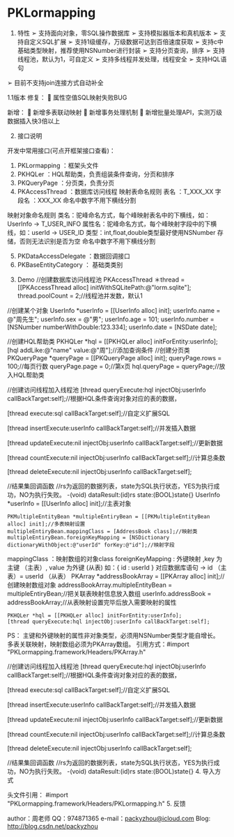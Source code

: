 # PKLormapping
1.	特性
➢	支持面向对象，零SQL操作数据库
➢	支持模拟器版本和真机版本
➢	支持自定义SQL扩展
➢	支持1级缓存，万级数据可达到百倍速度获取
➢	支持c中基础类型映射，推荐使用NSNumber进行封装
➢	支持分页查询，排序
➢	支持线程池，默认为1，可自定义
➢	支持多线程并发处理，线程安全
➢	支持HQL语句

➢	目前不支持join连接方式自动补全

1.1版本
修复：
	属性空值SQL映射失败BUG

新增：
	新增多表联动映射
	新增事务处理机制
	新增批量处理API，实测万级数据插入快3倍以上



















2.	接口说明
 
开发中常用接口(可点开框架接口查看)：

1)	PKLormapping ：框架头文件
2)	PKHQLer ：HQL帮助类，负责组装条件查询，分页和排序
3)	PKQueryPage ：分页类，负责分页
4)	PKAccessThread ：数据库访问线程
映射表命名规则
表名 ：T_XXX_XX
字段名 ：XXX_XX
命名中数字不用下横线分割

映射对象命名规则
类名：驼峰命名方式，每个峰映射表名中的下横线，如：UserInfo -> T_USER_INFO
属性名：驼峰命名方式，每个峰映射字段中的下横线，如：userId -> USER_ID
类型：int,float,double类型最好使用NSNumber 存储，否则无法识别是否为空 命名中数字不用下横线分割

5)	PKDataAccessDelegate ：数据回调接口
6)	PKBaseEntityCategory ： 基础类类别

3.	Demo
//创建数据库访问线程池
PKAccessThread ＊thread = [[PKAccessThread alloc] initWithSQLitePath:@"lorm.sqlite"];
thread.poolCount = 2;//线程池并发数，默认1

//创建某个对象
    UserInfo *userInfo = [[UserInfo alloc] init];
    userInfo.name = @"周先生";
    userInfo.sex = @"男";
    userInfo.age = 101;
    userInfo.number = [NSNumber numberWithDouble:123.334];
    userInfo.date = [NSDate date];

//创建HQL帮助类
    PKHQLer *hql = [[PKHQLer alloc] initForEntity:userInfo];
[hql addLike:@"name" value:@"周"];//添加查询条件
//创建分页类
    PKQueryPage *queryPage = [[PKQueryPage alloc] init];
    queryPage.rows = 100;//每页行数
    queryPage.page = 0;//第x页
hql.queryPage = queryPage;//放入HQL帮助类

//创建访问线程加入线程池
[thread queryExecute:hql injectObj:userInfo callBackTarget:self];//根据HQL条件查询对象对应的表的数据，

[thread execute:sql callBackTarget:self];//自定义扩展SQL

[thread insertExecute:userInfo callBackTarget:self];//并发插入数据

[thread updateExecute:nil injectObj:userInfo callBackTarget:self];//更新数据

[thread countExecute:nil injectObj:userInfo callBackTarget:self];//计算总条数

[thread deleteExecute:nil injectObj:userInfo callBackTarget:self];

//结果集回调函数
//rs为返回的数据列表，state为SQL执行状态，YES为执行成功，NO为执行失败。
-(void) dataResult:(id)rs state:(BOOL)state{}
UserInfo *userInfo = [[UserInfo alloc] init];//主表对象
    
    PKMultipleEntityBean *multipleEntiryBean = [[PKMultipleEntityBean alloc] init];//多表映射设置
    multipleEntiryBean.mappingClass = [AddressBook class];//映射类
    multipleEntiryBean.foreignKeyMapping = [NSDictionary dictionaryWithObject:@"userId" forKey:@"id"];//映射字段
 mappingClass ：映射数组的对象class
 foreignKeyMapping : 外键映射 ,key 为主键 （主表）, value 为外键 (从表)
 如：{ id : userId } 对应数据库语句 -> id （主表）=  userId （从表）
    PKArray *addressBookArray = [[PKArray alloc] init];//创建映射数组对象
    addressBookArray.multipleEntityBean = multipleEntiryBean;//把关联表映射信息放入数组
    userInfo.addressBook = addressBookArray;//从表映射设置完毕后放入需要映射的属性
    
    PKHQLer *hql = [[PKHQLer alloc] initForEntity:userInfo];
    [thread queryExecute:hql injectObj:userInfo callBackTarget:self];

PS：
主键和外键映射的属性非对象类型，必须用NSNumber类型才能自增长。
多表关联映射，映射数组必须为PKArray数组。
引用方式：#import "PKLormapping.framework/Headers/PKArray.h"


//创建访问线程加入线程池
[thread queryExecute:hql injectObj:userInfo callBackTarget:self];//根据HQL条件查询对象对应的表的数据，

[thread execute:sql callBackTarget:self];//自定义扩展SQL

[thread insertExecute:userInfo callBackTarget:self];//并发插入数据

[thread updateExecute:nil injectObj:userInfo callBackTarget:self];//更新数据

[thread countExecute:nil injectObj:userInfo callBackTarget:self];//计算总条数

[thread deleteExecute:nil injectObj:userInfo callBackTarget:self];

//结果集回调函数
//rs为返回的数据列表，state为SQL执行状态，YES为执行成功，NO为执行失败。
-(void) dataResult:(id)rs state:(BOOL)state{}
4.	导入方式
 
头文件引用：
#import "PKLormapping.framework/Headers/PKLormapping.h"
5.	反馈

author：周老师
QQ：974871365
e-mail：packyzhou@icloud.com
Blog: http://blog.csdn.net/packyzhou

